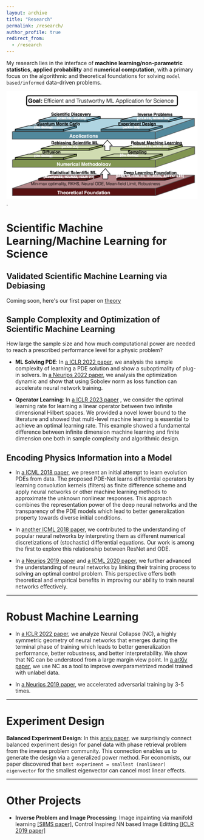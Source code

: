 ```yaml
---
layout: archive
title: "Research"
permalink: /research/
author_profile: true
redirect_from:
  - /research
---
```



My research lies in the interface of **machine learning/non-parametric statistics**, **applied probability** and  **numerical computation**, with a primary focus on the algorithmic and theoretical foundations for solving `model based/informed` data-driven problems. 

 ![avatar](research.png).

# Scientific Machine Learning/Machine Learning for Science

## Validated Scientific Machine Learning via Debiasing

Coming soon, here's our first paper on [theory](https://arxiv.org/abs/2305.16527)

## Sample Complexity and Optimization of Scientific Machine Learning

How large the sample size and how much computational power are needed to reach a prescribed performance level for a physic problem?
 
- **ML Solving PDE**: In [a ICLR 2022 paper](https://arxiv.org/abs/2110.06897), we analysis the sample complexity of learning a PDE solution and show a suboptimality of plug-in solvers. In [a Neurips 2022 paper](https://arxiv.org/abs/2205.07331), we analysis the optimization dynamic and show that using Sobolev norm as loss function can accelerate neural network training.

- **Operator Learning**: In [a ICLR 2023 paper](https://arxiv.org/abs/2209.14430) , we consider the optimal learning rate for learning a linear operator between two infinite dimensional Hilbert spaces. We provided a novel lower bound to the literature and showed that multi-level machine learning is essential to achieve an optimal learning rate. This example showed a fundamental difference between infinite dimension machine learning and finite dimension one both in sample complexity and algorithmic design.

## Encoding Physics Information into a Model

- In [a ICML 2018 paper](https://arxiv.org/abs/1710.09668), we present an initial attempt to learn evolution PDEs from data. The proposed PDE-Net learns differential operators by learning convolution kernels (filters) as finite difference scheme and apply neural networks or other machine learning methods to approximate the unknown nonlinear responses. This approach combines the representation power of the deep neural networks and the transparency of the PDE models which lead to better generalization property towards diverse initial conditions.

- In [another ICML 2018 paper](https://arxiv.org/abs/1710.10121), we contributed to the understanding of popular neural networks by interpreting them as different numerical discretizations of (stochastic) differential equations. Our work is among the first to explore this relationship between ResNet and ODE.

- In [a Neurips 2019 paper](https://arxiv.org/abs/1905.00877) and [a ICML 2020 paper](https://arxiv.org/abs/2003.05508), we further advanced the understanding of neural networks by linking their training process to solving an optimal control problem. This perspective offers both theoretical and empirical benefits in improving our ability to train neural networks effectively. 

---

# Robust Machine Learning

- In [a ICLR 2022 paper](https://arxiv.org/abs/2110.02796), we analyze Neural Collapse (NC), a highly symmetric geometry of neural networks that emerges during the terminal phase of training which leads to better generalization performance, better robustness, and better interpretability. We show that NC can be understood from a large margin view point. In [a arXiv paper](https://arxiv.org/abs/2209.08745), we use NC as a tool to improve overparametrized model trained with unlabel data. 

- In [a Neurips 2019 paper](https://arxiv.org/abs/1905.00877), we accelerated adversarial training by 3-5 times.


---

# Experiment Design

**Balanced Experiment Design**: In this [arxiv paper](https://arxiv.org/abs/2211.15241), we surprisingly connect balanced experiment design for panel data with phase retrieval problem from the inverse problem community. This connection enables us to generate the design via a generalized power method. For economists, our paper discovered that `best experiment = smallest (nonlinear) eigenvector` for the smallest eigenvector can cancel most linear effects. 

---

# Other Projects


- **Inverse Problem and Image Processing**: Image inpainting via manifold learning [[SIIMS paper]](https://arxiv.org/abs/1901.09548), Control Inspired NN based Image Editting [[ICLR 2019 paper]](https://arxiv.org/abs/1805.07709)
